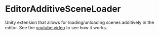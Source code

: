 # EditorAdditiveSceneLoader

Unity extension that allows for loading/unloading scenes additively in the editor. See the [youtube video](https://www.youtube.com/watch?v=KmQl9zgMerA) to see how it works.
